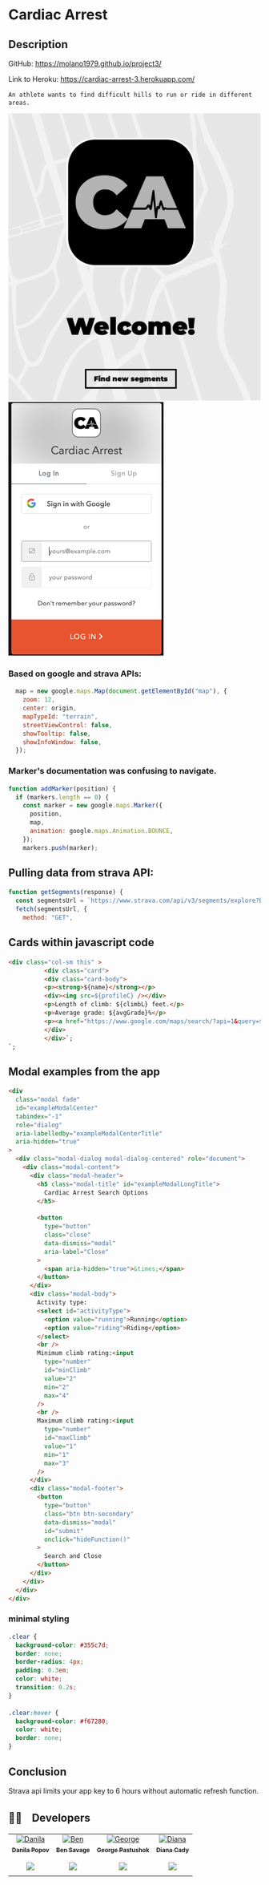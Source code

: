  #
 # Cardiac Arrest

## Description

GitHub: https://molano1979.github.io/project3/

Link to Heroku: https://cardiac-arrest-3.herokuapp.com/

```
An athlete wants to find difficult hills to run or ride in different areas.
```

![](https://github.com/molano1979/project3/blob/main/public/img/front.png)
![](https://github.com/molano1979/project3/blob/main/public/img/landingpge.png?raw=true)

### Based on google and strava APIs:

```javascript
  map = new google.maps.Map(document.getElementById("map"), {
    zoom: 12,
    center: origin,
    mapTypeId: "terrain",
    streetViewControl: false,
    showTooltip: false,
    showInfoWindow: false,
  });
```

### Marker's documentation was confusing to navigate.

```javascript
function addMarker(position) {
  if (markers.length == 0) {
    const marker = new google.maps.Marker({
      position,
      map,
      animation: google.maps.Animation.BOUNCE,
    });
    markers.push(marker);
```

## Pulling data from strava API:

```javascript
function getSegments(response) {
  const segmentsUrl = `https://www.strava.com/api/v3/segments/explore?bounds=${boundsArr}&activity_type=${activityType}&min_cat=${minClimb}&max_cat=${maxClimb}?access_token=${access_token}`;
  fetch(segmentsUrl, {
    method: "GET",
```

## Cards within javascript code

```html
<div class="col-sm this" >
          <div class="card">
          <div class="card-body">
          <p><strong>${name}</strong></p>
          <div><img src=${profileC} /></div>
          <p>Length of climb: ${climbL} feet.</p>
          <p>Average grade: ${avgGrade}%</p>
          <p><a href="https://www.google.com/maps/search/?api=1&query=${lats}%2C${lons}">Starting location</a></p></div>
          </div>
          </div>`;
`;
```

## Modal examples from the app

```html
<div
  class="modal fade"
  id="exampleModalCenter"
  tabindex="-1"
  role="dialog"
  aria-labelledby="exampleModalCenterTitle"
  aria-hidden="true"
>
  <div class="modal-dialog modal-dialog-centered" role="document">
    <div class="modal-content">
      <div class="modal-header">
        <h5 class="modal-title" id="exampleModalLongTitle">
          Cardiac Arrest Search Options
        </h5>

        <button
          type="button"
          class="close"
          data-dismiss="modal"
          aria-label="Close"
        >
          <span aria-hidden="true">&times;</span>
        </button>
      </div>
      <div class="modal-body">
        Activity type:
        <select id="activityType">
          <option value="running">Running</option>
          <option value="riding">Riding</option>
        </select>
        <br />
        Minimum climb rating:<input
          type="number"
          id="minClimb"
          value="2"
          min="2"
          max="4"
        />
        <br />
        Maximum climb rating:<input
          type="number"
          id="maxClimb"
          value="1"
          min="1"
          max="3"
        />
      </div>
      <div class="modal-footer">
        <button
          type="button"
          class="btn btn-secondary"
          data-dismiss="modal"
          id="submit"
          onclick="hideFunction()"
        >
          Search and Close
        </button>
      </div>
    </div>
  </div>
</div>
```

### minimal styling

```css
.clear {
  background-color: #355c7d;
  border: none;
  border-radius: 4px;
  padding: 0.3em;
  color: white;
  transition: 0.2s;
}

.clear:hover {
  background-color: #f67280;
  color: white;
  border: none;
}
```

## Conclusion

Strava api limits your app key to 6 hours without automatic refresh function.
 
 
 <h2> 👩‍💻ﾠDevelopers</h2>
<table align="center">
  <tr>
    <td align="center"><a href="https://github.com/corhydare" target="_blank">
      <img src=https://avatars.githubusercontent.com/u/57278348?v=4" width="150px" alt="Danila"/>
      <br />
      <sub><b>Danila Popov</b></sub><br/><br/>
      <sub><a href="https://www.linkedin.com/in/danilapopov/" target="_blank"><img src="https://img.shields.io/badge/-LinkedIn-informational?style=for-the-badge&logo=LinkedIn&logoColor=white&color=informational"></a></sub>
      <br />
    </td>
     <td align="center"><a href="https://github.com/Savagescoles" target="_blank">
      <img src=https://avatars.githubusercontent.com/u/94992902?v=4" width="150px" alt="Ben"/>
      <br />
      <sub><b>Ben Savage</b></sub><br/><br/>
      <sub><a href="https://www.linkedin.com/in/benjamin-savage-b96237a3/" target="_blank"><img src="https://img.shields.io/badge/-LinkedIn-informational?style=for-the-badge&logo=LinkedIn&logoColor=white&color=informational"></a></sub>
      <br />
    </td>
    <td align="center"><a href="https://github.com/PastaShock" target="_blank">
      <img src="https://avatars.githubusercontent.com/u/87203420?v=4" width="150px" alt="George"/>
      <br />
      <sub><b>George Pastushok</b></sub><br/><br/>
      <sub><a href="https://www.linkedin.com/in/george-pastushok-978621232/" target="_blank"><img src="https://img.shields.io/badge/-LinkedIn-informational?style=for-the-badge&logo=LinkedIn&logoColor=white&color=informational"></a></sub>
      <br />
    </td>
      <td align="center"><a href="https://github.com/molano1979" target="_blank">
      <img src="https://avatars.githubusercontent.com/u/94487082?v=4" width="150px" alt="Diana"/>
      <br />
      <sub><b>Diana Cady</b></sub><br/><br/>
      <sub><a href="https://www.linkedin.com/in/diana-cady-8a8a0135/" target="_blank"><img src="https://img.shields.io/badge/-LinkedIn-informational?style=for-the-badge&logo=LinkedIn&logoColor=white&color=informational"></a></sub>
      <br />
    </td>
  </table>
  <br/>

  
  
<p align="center">
  

